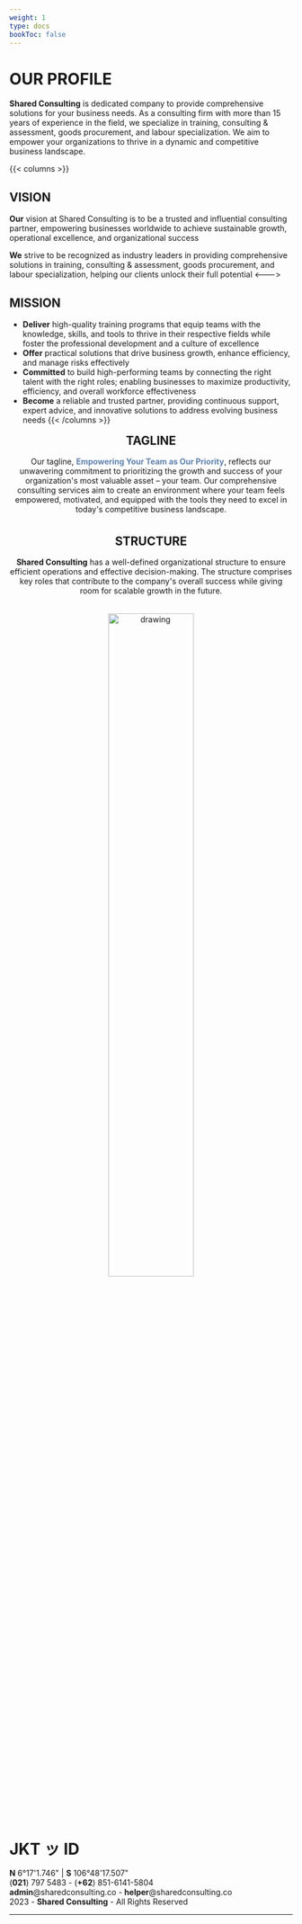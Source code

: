 ```yaml
---
weight: 1
type: docs
bookToc: false
---
```


# OUR PROFILE

**Shared Consulting** is dedicated company to provide comprehensive solutions for your business needs. As a consulting firm with more than 15 years of experience in the field, we specialize in training, consulting & assessment, goods procurement, and labour specialization. We aim to empower your organizations to thrive in a dynamic and competitive business landscape.

{{< columns >}}
## VISION
**Our** vision at Shared Consulting is to be a trusted and influential consulting partner, empowering businesses worldwide to achieve sustainable growth, operational excellence, and organizational success

**We** strive to be recognized as industry leaders in providing comprehensive solutions in training, consulting & assessment, goods procurement, and labour specialization, helping our clients unlock their full potential
<--->
## MISSION
- **Deliver** high-quality training programs that equip teams with the knowledge, skills, and tools to thrive in their respective fields while foster the professional development and a culture of excellence
- **Offer** practical solutions that drive business growth, enhance efficiency, and manage risks effectively
- **Committed** to build high-performing teams by connecting the right talent with the right roles; enabling businesses to maximize productivity, efficiency, and overall workforce effectiveness
- **Become** a reliable and trusted partner, providing continuous support, expert advice, and innovative solutions to address evolving business needs
{{< /columns >}}

<h2 align="center" style="margin: 16px 0px;">TAGLINE</h2>
<p align="center">
Our tagline, <span style="font-weight: bold; color: #5e81ac;">Empowering Your Team as Our Priority</span>, reflects our unwavering commitment to prioritizing the growth and success of your organization's most valuable asset – your team. Our comprehensive consulting services aim to create an environment where your team feels empowered, motivated, and equipped with the tools they need to excel in today's competitive business landscape.
</p>

<h2 align="center" style="margin: 36px 0px 16px 0px;">STRUCTURE</h2>
<p align="center">
<strong>Shared Consulting</strong> has a well-defined organizational structure to ensure efficient operations and effective decision-making. The structure comprises key roles that contribute to the company's overall success while giving room for scalable growth in the future.
</p>

<p align="center" style="margin-top: 32px;">
	<a href="#"><img src="/org-structure.svg" alt="drawing" width="55%"/></a>
</p>

<h1 style="margin: 32px 0px 16px;">JKT ッ ID</h1>

<p style="margin-bottom: 0;"><strong>N</strong> 6°17'1.746" | <strong>S</strong> 106°48'17.507" <br>
<span>(<strong>021</strong>) 797 5483 - (<strong>+62</strong>) 851-6141-5804</span><br>
<span><strong>admin</strong>@sharedconsulting.co</span> - <strong>helper</strong>@sharedconsulting.co <br>
<span>2023 - <strong>Shared Consulting</strong> - All Rights Reserved</span>
</p>

---